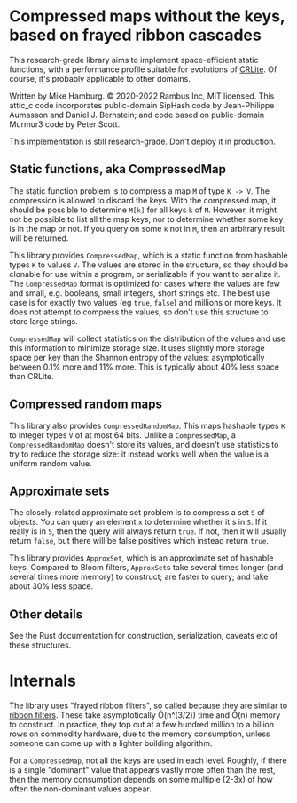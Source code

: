 # Compressed maps without the keys, based on frayed ribbon cascades

This research-grade library aims to implement space-efficient static functions,
with a performance profile suitable for evolutions of
[CRLite](https://blog.mozilla.org/security/2020/01/09/crlite-part-2-end-to-end-design/).
Of course, it's probably applicable to other domains.

Written by Mike Hamburg.  © 2020-2022 Rambus Inc, MIT licensed.  This attic_c
code incorporates public-domain SipHash code by Jean-Philippe Aumasson
and Daniel J. Bernstein; and code based on public-domain Murmur3 code
by Peter Scott.

This implementation is still research-grade.  Don't deploy it in production.

## Static functions, aka CompressedMap

The static function problem is to compress a map `M` of type `K -> V`.
The compression is allowed to discard the keys. With the compressed map,
it should be possible to determine `M[k]` for all keys `k` of `M`.
However, it might not be possible to list all the map keys, nor to
determine whether some key is in the map or not. If you query on
some `k` not in `M`, then an arbitrary result will be returned.

This library provides `CompressedMap`, which is a static function from
hashable types `K` to values `V`.  The values are stored in the structure,
so they should be clonable for use within a program, or serializable if
you want to serialize it.  The `CompressedMap` format is optimized for
cases where the values are few and small, e.g. booleans, small integers,
short strings etc.  The best use case is for exactly two values (eg `true`,
`false`) and millions or more keys.  It does not attempt to compress the
values, so don't use this structure to store large strings.

`CompressedMap` will collect statistics on the distribution of the values
and use this information to minimize storage size.  It uses slightly more
storage space per key than the Shannon entropy of the values: asymptotically
between 0.1% more and 11% more.  This is typically about 40% less space
than CRLite.

## Compressed random maps

This library also provides `CompressedRandomMap`.  This maps hashable
types `K` to integer types `V` of at most 64 bits.  Unlike a `CompressedMap`,
a `CompressedRandomMap` doesn't store its values, and doesn't use
statistics to try to reduce the storage size: it instead works well
when the value is a uniform random value.

## Approximate sets

The closely-related approximate set problem is to compress a set `S` of
objects.  You can query an element `x` to determine whether it's in
`S`.  If it really is in `S`, then the query will always return `true`.
If not, then it will usually return `false`, but there will be false
positives which instead return `true`.

This library provides `ApproxSet`, which is an approximate set of hashable
keys.  Compared to Bloom filters, `ApproxSet`s take several times longer
(and several times more memory) to construct; are faster to query; and
take about 30% less space.

## Other details

See the Rust documentation for construction, serialization, caveats etc of
these structures.

# Internals

The library uses "frayed ribbon filters", so called because they are similar
to [ribbon filters](https://engineering.fb.com/2021/07/09/data-infrastructure/ribbon-filter/).
These take asymptotically Õ(n^(3/2)) time and Õ(n) memory to construct.
In practice, they top out at a few hundred million to a billion rows on
commodity hardware, due to the memory consumption, unless someone can come
up with a lighter building algorithm.

For a `CompressedMap`, not all the keys are used in each level.  Roughly,
if there is a single "dominant" value that appears vastly more often than
the rest, then the memory consumption depends on some multiple (2-3x) of
how often the non-dominant values appear.